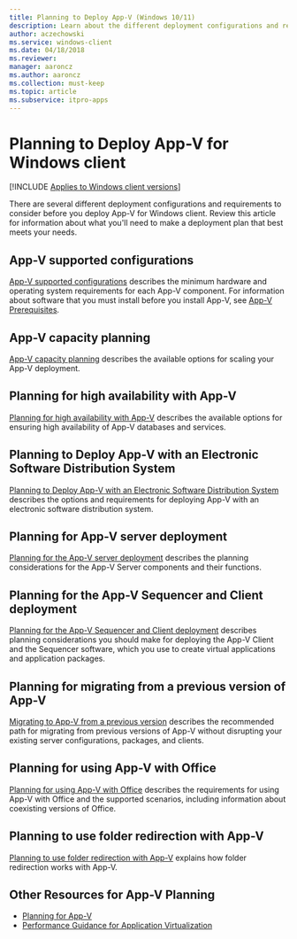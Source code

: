 ```yaml
---
title: Planning to Deploy App-V (Windows 10/11)
description: Learn about the different deployment configurations and requirements to consider before you deploy App-V for Windows 10.
author: aczechowski
ms.service: windows-client
ms.date: 04/18/2018
ms.reviewer: 
manager: aaroncz
ms.author: aaroncz
ms.collection: must-keep
ms.topic: article
ms.subservice: itpro-apps
---
```


# Planning to Deploy App-V for Windows client

[!INCLUDE [Applies to Windows client versions](../includes/applies-to-windows-client-versions.md)]

There are several different deployment configurations and requirements to consider before you deploy App-V for Windows client. Review this article for information about what you'll need to make a deployment plan that best meets your needs.

## App-V supported configurations

[App-V supported configurations](appv-supported-configurations.md) describes the minimum hardware and operating system requirements for each App-V component. For information about software that you must install before you install App-V, see [App-V Prerequisites](appv-prerequisites.md).

## App-V capacity planning

[App-V capacity planning](appv-capacity-planning.md) describes the available options for scaling your App-V deployment.

## Planning for high availability with App-V

[Planning for high availability with App-V](appv-planning-for-high-availability-with-appv.md) describes the available options for ensuring high availability of App-V databases and services.

## Planning to Deploy App-V with an Electronic Software Distribution System

[Planning to Deploy App-V with an Electronic Software Distribution System](appv-planning-to-deploy-appv-with-electronic-software-distribution-solutions.md) describes the options and requirements for deploying App-V with an electronic software distribution system.

## Planning for App-V server deployment

[Planning for the App-V server deployment](appv-planning-for-appv-server-deployment.md) describes the planning considerations for the App-V Server components and their functions.

## Planning for the App-V Sequencer and Client deployment

[Planning for the App-V Sequencer and Client deployment](appv-planning-for-sequencer-and-client-deployment.md) describes planning considerations you should make for deploying the App-V Client and the Sequencer software, which you use to create virtual applications and application packages.

## Planning for migrating from a previous version of App-V

[Migrating to App-V from a previous version](appv-migrating-to-appv-from-a-previous-version.md) describes the recommended path for migrating from previous versions of App-V without disrupting your existing server configurations, packages, and clients.

## Planning for using App-V with Office

[Planning for using App-V with Office](appv-planning-for-using-appv-with-office.md) describes the requirements for using App-V with Office and the supported scenarios, including information about coexisting versions of Office.

## Planning to use folder redirection with App-V

[Planning to use folder redirection with App-V](appv-planning-folder-redirection-with-appv.md) explains how folder redirection works with App-V.

## Other Resources for App-V Planning

* [Planning for App-V](appv-planning-for-appv.md)
* [Performance Guidance for Application Virtualization](appv-performance-guidance.md)
